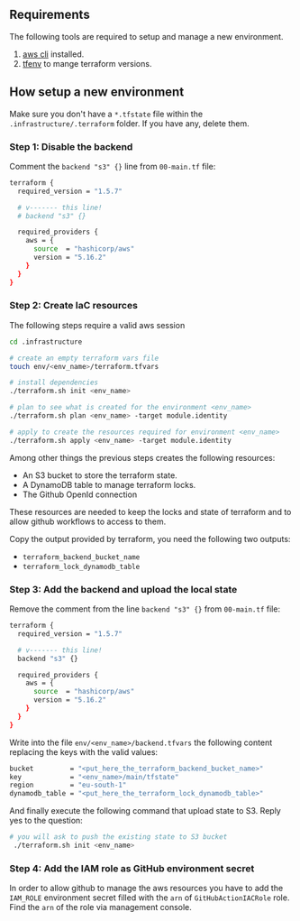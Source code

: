 ## Requirements

The following tools are required to setup and manage a new environment. 

1. [aws cli](https://docs.aws.amazon.com/cli/latest/userguide/getting-started-install.html) installed.
2. [tfenv](https://github.com/tfutils/tfenv) to mange terraform versions.

## How setup a new environment

Make sure you don't have a `*.tfstate` file within the `.infrastructure/.terraform` folder. If you have any, delete them.

### Step 1: Disable the backend

Comment the `backend "s3" {}` line from `00-main.tf` file:

``` sh
terraform {
  required_version = "1.5.7"

  # v------- this line!
  # backend "s3" {}

  required_providers {
    aws = {
      source  = "hashicorp/aws"
      version = "5.16.2"
    }
  }
}
```

### Step 2: Create IaC resources

The following steps require a valid aws session

``` sh
cd .infrastructure

# create an empty terraform vars file
touch env/<env_name>/terraform.tfvars

# install dependencies
./terraform.sh init <env_name>

# plan to see what is created for the environment <env_name>
./terraform.sh plan <env_name> -target module.identity

# apply to create the resources required for environment <env_name>
./terraform.sh apply <env_name> -target module.identity
```

Among other things the previous steps creates the following resources:
* An S3 bucket to store the terraform state.
* A DynamoDB table to manage terraform locks.
* The Github OpenId connection

These resources are needed to keep the locks and state of terraform and to allow github workflows to access to them.

Copy the output provided by terraform, you need the following two outputs: 
* `terraform_backend_bucket_name`
* `terraform_lock_dynamodb_table`

### Step 3: Add the backend and upload the local state

Remove the comment from the line `backend "s3" {}` from `00-main.tf` file:

``` sh
terraform {
  required_version = "1.5.7"

  # v------- this line!
  backend "s3" {}

  required_providers {
    aws = {
      source  = "hashicorp/aws"
      version = "5.16.2"
    }
  }
}
```

Write into the file `env/<env_name>/backend.tfvars` the following content replacing the keys with the valid values:

``` sh
bucket         = "<put_here_the_terraform_backend_bucket_name>"
key            = "<env_name>/main/tfstate"
region         = "eu-south-1"
dynamodb_table = "<put_here_the_terraform_lock_dynamodb_table>"
```

And finally execute the following command that upload state to S3. Reply yes to the question:

``` sh
# you will ask to push the existing state to S3 bucket
 ./terraform.sh init <env_name>
```

### Step 4: Add the IAM role as GitHub environment secret

In order to allow github to manage the aws resources you have to add the `IAM_ROLE` environment secret filled with the `arn` of `GitHubActionIACRole` role. Find the `arn` of the role via management console. 
